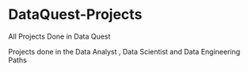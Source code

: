 # DataQuest-Projects
All Projects Done in Data Quest

Projects done in the Data Analyst , Data Scientist and Data Engineering Paths
